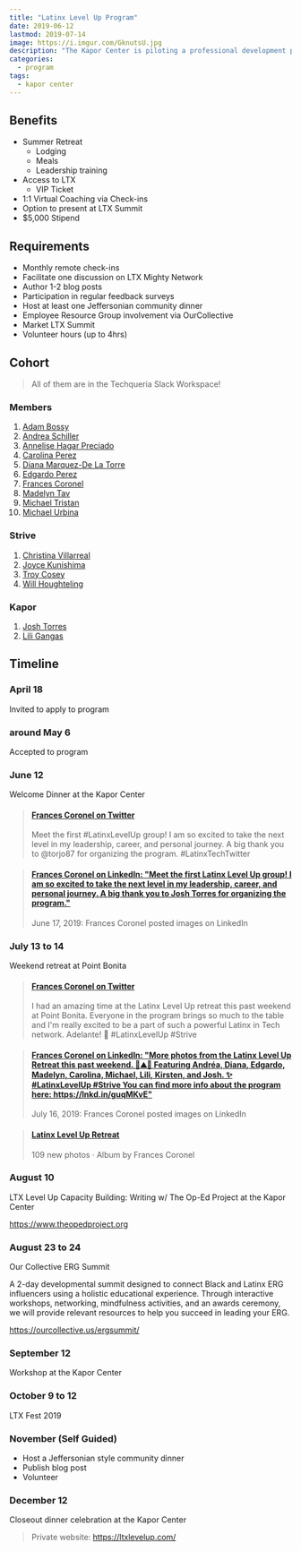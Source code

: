 ```yaml
---
title: "Latinx Level Up Program"
date: 2019-06-12
lastmod: 2019-07-14
image: https://i.imgur.com/GknutsU.jpg
description: "The Kapor Center is piloting a professional development program for 10 Latinx Leaders. I am in the inaugural cohort."
categories:
  - program
tags:
  - kapor center
---
```


## Benefits

- Summer Retreat
  - Lodging
  - Meals
  - Leadership training
- Access to LTX
  - VIP Ticket
- 1:1 Virtual Coaching via Check-ins
- Option to present at LTX Summit
- <!-- prettier-ignore -->$5,000 Stipend

## Requirements

- Monthly remote check-ins
- Facilitate one discussion on LTX Mighty Network
- Author 1-2 blog posts
- Participation in regular feedback surveys
- Host at least one Jeffersonian community dinner
- Employee Resource Group involvement via OurCollective
- Market LTX Summit
- Volunteer hours (up to 4hrs)

## Cohort

> All of them are in the Techqueria Slack Workspace!

### Members

1. [Adam Bossy](https://www.linkedin.com/in/adambossy)
2. [Andrea Schiller](https://www.linkedin.com/in/agschiller)
3. [Annelise Hagar Preciado](https://www.linkedin.com/in/annelisehagar)
4. [Carolina Perez](https://www.linkedin.com/in/cpereza)
5. [Diana Marquez-De La Torre](https://www.linkedin.com/in/dmarquezdlt)
6. [Edgardo Perez](https://www.linkedin.com/in/edgardorperez/)
7. [Frances Coronel](https://www.linkedin.com/in/fvcproductions/)
8. [Madelyn Tav](https://www.linkedin.com/in/madelyntavarez)
9. [Michael Tristan](https://www.linkedin.com/in/mtristan)
10. [Michael Urbina](https://www.linkedin.com/in/michaelurbina)

### Strive

1. [Christina Villarreal](https://www.linkedin.com/in/christina-villarreal-ph-d-8259255/)
2. [Joyce Kunishima](https://www.linkedin.com/in/joycekkunishima)
3. [Troy Cosey](https://www.linkedin.com/in/troycosey)
4. [Will Houghteling](https://www.linkedin.com/in/will-houghteling-3b956710)

### Kapor

1. [Josh Torres](https://www.linkedin.com/in/joshtorres)
2. [Lili Gangas](https://www.linkedin.com/in/liligangas)

## Timeline

### April 18

Invited to apply to program

### around May 6

Accepted to program

### June 12

Welcome Dinner at the Kapor Center

<blockquote class="embedly-card"><h4><a href="https://twitter.com/fvcproductions/status/1140695809413042177">Frances Coronel on Twitter</a></h4><p>Meet the first #LatinxLevelUp group! I am so excited to take the next level in my leadership, career, and personal journey. A big thank you to @torjo87 for organizing the program. #LatinxTechTwitter</p></blockquote>
<script async src="//cdn.embedly.com/widgets/platform.js" charset="UTF-8"></script>

<blockquote class="embedly-card"><h4><a href="https://www.linkedin.com/feed/update/urn:li:activity:6546461526218412032">Frances Coronel on LinkedIn: "Meet the first Latinx Level Up group! I am so excited to take the next level in my leadership, career, and personal journey. A big thank you to Josh Torres for organizing the program."</a></h4><p>June 17, 2019: Frances Coronel posted images on LinkedIn</p></blockquote>
<script async src="//cdn.embedly.com/widgets/platform.js" charset="UTF-8"></script>

### July 13 to 14

Weekend retreat at Point Bonita

<blockquote class="embedly-card"><h4><a href="https://twitter.com/fvcproductions/status/1150916985271832576">Frances Coronel on Twitter</a></h4><p>I had an amazing time at the Latinx Level Up retreat this past weekend at Point Bonita. Everyone in the program brings so much to the table and I'm really excited to be a part of such a powerful Latinx in Tech network. Adelante! 💛 #LatinxLevelUp #Strive</p></blockquote>
<script async src="//cdn.embedly.com/widgets/platform.js" charset="UTF-8"></script>

<blockquote class="embedly-card"><h4><a href="https://www.linkedin.com/feed/update/urn:li:activity:6556713124978917376">Frances Coronel on LinkedIn: "More photos from the Latinx Level Up Retreat this past weekend. 🌳⛰️🌉 Featuring Andréa, Diana, Edgardo, Madelyn, Carolina, Michael, Lili, Kirsten, and Josh. ✨ #LatinxLevelUp #Strive You can find more info about the program here: https://lnkd.in/guqMKvE"</a></h4><p>July 16, 2019: Frances Coronel posted images on LinkedIn</p></blockquote>
<script async src="//cdn.embedly.com/widgets/platform.js" charset="UTF-8"></script>

<blockquote class="embedly-card"><h4><a href="https://photos.app.goo.gl/9S9449SCXk2sAPPR8">Latinx Level Up Retreat</a></h4><p>109 new photos · Album by Frances Coronel</p></blockquote>
<script async src="//cdn.embedly.com/widgets/platform.js" charset="UTF-8"></script>

### August 10

LTX Level Up Capacity Building: Writing w/ The Op-Ed Project at the Kapor Center

https://www.theopedproject.org

### August 23 to 24

Our Collective ERG Summit

A 2-day developmental summit designed to connect Black and Latinx ERG influencers using a holistic educational experience. Through interactive workshops, networking, mindfulness activities, and an awards ceremony, we will provide relevant resources to help you succeed in leading your ERG.

https://ourcollective.us/ergsummit/

### September 12

Workshop at the Kapor Center

### October 9 to 12

LTX Fest 2019

### November (Self Guided)

- Host a Jeffersonian style community dinner
- Publish blog post
- Volunteer

### December 12

Closeout dinner celebration at the Kapor Center

> Private website: https://ltxlevelup.com/
